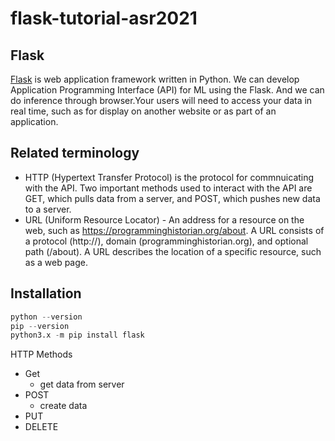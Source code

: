 # flask-tutorial-asr2021

## Flask 
[Flask](https://flask.palletsprojects.com/en/2.0.x/) is web application framework written in Python. We can develop Application Programming Interface (API) for ML using the Flask. And we can do inference through browser.Your users will need to access your data in real time, such as for display on another website or as part of an application.

## Related terminology
- HTTP (Hypertext Transfer Protocol) is the protocol for commnuicating with the API. Two important methods used to interact with the API are GET, which pulls data from a server, and POST, which pushes new data to a server.
- URL (Uniform Resource Locator) - An address for a resource on the web, such as https://programminghistorian.org/about. A URL consists of a protocol (http://), domain (programminghistorian.org), and optional path (/about). A URL describes the location of a specific resource, such as a web page.

## Installation
```python
python --version
pip --version
python3.x -m pip install flask
```

HTTP Methods
- Get
  - get data from server
- POST
  - create data
- PUT
- DELETE
